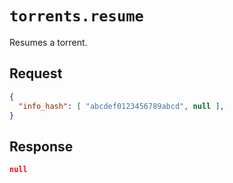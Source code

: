 # `torrents.resume`

Resumes a torrent.

## Request

```json
{
  "info_hash": [ "abcdef0123456789abcd", null ],
}
```

## Response

```json
null
```
